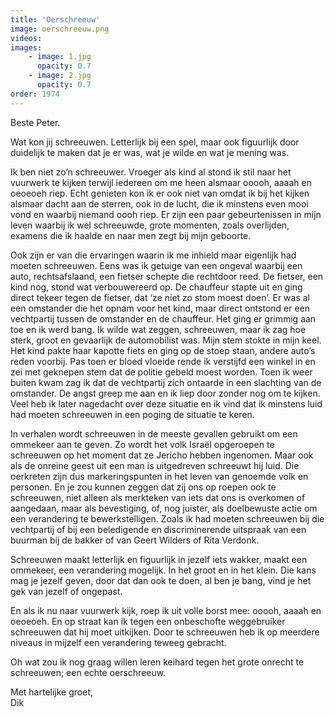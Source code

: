 ```yaml
---
title: 'Oerschreeuw'
image: oerschreeuw.png
videos:
images:
    - image: 1.jpg
      opacity: 0.7
    - image: 2.jpg
      opacity: 0.7
order: 1974
---
```



Beste Peter.

Wat kon jij schreeuwen. Letterlijk bij een spel, maar ook figuurlijk door duidelijk te maken dat je er was, wat je wilde en wat je mening was.

Ik ben niet zo’n schreeuwer. Vroeger als kind al stond ik stil naar het vuurwerk te kijken terwijl iedereen om me heen alsmaar ooooh, aaaah en oeoeoeh riep. Echt genieten kon ik er ook niet van omdat ik bij het kijken alsmaar dacht aan de sterren, ook in de lucht, die ik minstens even mooi vond en waarbij niemand oooh riep. Er zijn een paar gebeurtenissen in mijn leven waarbij ik wel schreeuwde, grote momenten, zoals overlijden, examens die ik haalde en naar men zegt bij mijn geboorte. 

Ook zijn er van die ervaringen waarin ik me inhield maar eigenlijk had moeten schreeuwen. Eens was ik getuige van een ongeval waarbij een auto, rechtsafslaand, een fietser schepte die rechtdoor reed. De fietser, een kind nog, stond wat verbouwereerd op. De chauffeur stapte uit en ging direct tekeer tegen de fietser, dat ‘ze niet zo stom moest doen’. Er was al een omstander die het opnam voor het kind, maar direct ontstond er een vechtpartij tussen de omstander en de chauffeur. Het ging er grimmig aan toe en ik werd bang. Ik wilde wat zeggen, schreeuwen, maar ik zag hoe sterk, groot en gevaarlijk de automobilist was. Mijn stem stokte in mijn keel. Het kind pakte haar kapotte fiets en ging op de stoep staan, andere auto’s reden voorbij. Pas toen er bloed vloeide rende ik verstijfd een winkel in en zei met geknepen stem dat de politie gebeld moest worden. Toen ik weer buiten kwam zag ik dat de vechtpartij zich ontaarde in een slachting van de omstander. De angst greep me aan en ik liep door zonder nog om te kijken. Veel heb ik later nagedacht over deze situatie en ik vind dat ik minstens luid had moeten schreeuwen in een poging de situatie te keren.

In verhalen wordt schreeuwen in de meeste gevallen gebruikt om een ommekeer aan te geven. Zo wordt het volk Israël opgeroepen te schreeuwen op het moment dat ze Jericho hebben ingenomen. Maar ook als de onreine geest uit een man is uitgedreven schreeuwt hij luid. Die oerkreten zijn dus markeringspunten in het leven van genoemde volk en personen. En je zou kunnen zeggen dat zij ons op roepen ook te schreeuwen, niet alleen als merkteken van iets dat ons is overkomen of aangedaan, maar als bevestiging, of, nog juister, als doelbewuste actie om een verandering te bewerkstelligen. Zoals ik had moeten schreeuwen bij die vechtpartij of bij een beledigende en discriminerende uitspraak van een buurman bij de bakker of van Geert Wilders of Rita Verdonk.

Schreeuwen maakt letterlijk en figuurlijk in jezelf iets wakker, maakt een ommekeer, een verandering mogelijk. In het groot en in het klein. Die kans mag je jezelf geven, door dat dan ook te doen, al ben je bang, vind je het gek van jezelf of ongepast.

En als ik nu naar vuurwerk kijk, roep ik uit volle borst mee: ooooh, aaaah en oeoeoeh. En op straat kan ik tegen een onbeschofte weggebruiker schreeuwen dat hij moet uitkijken. Door te schreeuwen heb ik op meerdere niveaus in mijzelf een verandering teweeg gebracht. 

Oh wat zou ik nog graag willen leren keihard tegen het grote onrecht te schreeuwen; een echte oerschreeuw.

Met hartelijke groet,<br/>
Dik

